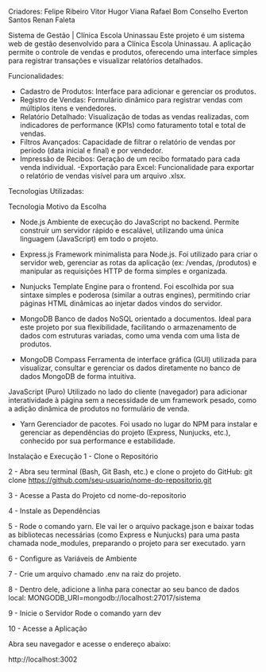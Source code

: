 Criadores:
Felipe Ribeiro
Vitor Hugor Viana
Rafael Bom Conselho
Everton Santos
Renan Faleta


Sistema de Gestão | Clínica Escola Uninassau
Este projeto é um sistema web de gestão desenvolvido para a Clínica Escola Uninassau. A aplicação permite o controle de vendas e produtos, oferecendo uma interface simples para registrar transações e visualizar relatórios detalhados.

 Funcionalidades:
- Cadastro de Produtos: Interface para adicionar e gerenciar os produtos.
- Registro de Vendas: Formulário dinâmico para registrar vendas com múltiplos itens e vendedores.
- Relatório Detalhado: Visualização de todas as vendas realizadas, com indicadores de performance (KPIs) como faturamento total e total de vendas.
- Filtros Avançados: Capacidade de filtrar o relatório de vendas por período (data inicial e final) e por vendedor.
- Impressão de Recibos: Geração de um recibo formatado para cada venda individual.
-Exportação para Excel: Funcionalidade para exportar o relatório de vendas visível para um arquivo .xlsx.



 Tecnologias Utilizadas:

Tecnologia	Motivo da Escolha
- Node.js	Ambiente de execução do JavaScript no backend. Permite construir um servidor rápido e escalável, utilizando uma única linguagem (JavaScript) em todo o projeto.

- Express.js	Framework minimalista para Node.js. Foi utilizado para criar o servidor web, gerenciar as rotas da aplicação (ex: /vendas, /produtos) e manipular as requisições HTTP de forma simples e organizada.
  
- Nunjucks	Template Engine para o frontend. Foi escolhida por sua sintaxe simples e poderosa (similar a outras engines), permitindo criar páginas HTML dinâmicas ao injetar dados vindos do servidor.
  
- MongoDB	Banco de dados NoSQL orientado a documentos. Ideal para este projeto por sua flexibilidade, facilitando o armazenamento de dados com estruturas variadas, como uma venda com uma lista de produtos.
  
- MongoDB Compass	Ferramenta de interface gráfica (GUI) utilizada para visualizar, consultar e gerenciar os dados diretamente no banco de dados MongoDB de forma intuitiva.

JavaScript (Puro)	Utilizado no lado do cliente (navegador) para adicionar interatividade à página sem a necessidade de um framework pesado, como a adição dinâmica de produtos no formulário de venda.

- Yarn	Gerenciador de pacotes. Foi usado no lugar do NPM para instalar e gerenciar as dependências do projeto (Express, Nunjucks, etc.), conhecido por sua performance e estabilidade.



Instalação e Execução
1 - Clone o Repositório

2 - Abra seu terminal (Bash, Git Bash, etc.) e clone o projeto do GitHub:
git clone https://github.com/seu-usuario/nome-do-repositorio.git

3 - Acesse a Pasta do Projeto
cd nome-do-repositorio

4 - Instale as Dependências

5 - Rode o comando yarn. Ele vai ler o arquivo package.json e baixar todas as bibliotecas necessárias (como Express e Nunjucks) para uma pasta chamada node_modules, preparando o projeto para ser executado.
yarn

6 - Configure as Variáveis de Ambiente

7 - Crie um arquivo chamado .env na raiz do projeto.

8 - Dentro dele, adicione a linha para conectar ao seu banco de dados local:
MONGODB_URI=mongodb://localhost:27017/sistema

9 - Inicie o Servidor
Rode o comando yarn dev

10 - Acesse a Aplicação

Abra seu navegador e acesse o endereço abaixo:

http://localhost:3002

